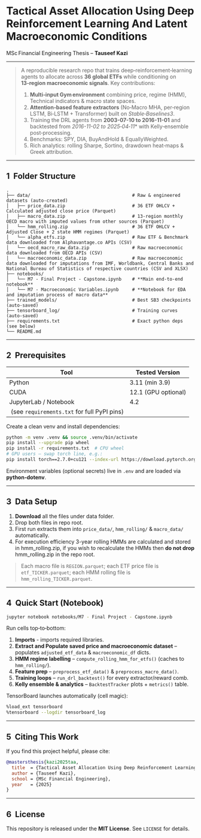 # **Tactical Asset Allocation Using Deep Reinforcement Learning And Latent Macroeconomic Conditions**

MSc Financial Engineering Thesis – **Tauseef Kazi**

---

> A reproducible research repo that trains deep‐reinforcement‑learning agents to allocate across **36 global ETFs** while conditioning on **13‑region macroeconomic signals**.
> Key contributions:
>
> 1. **Multi‑input Gym environment** combining price, regime (HMM), Technical indicators & macro state spaces.
> 2. **Attention‑based feature extractors** (No‑Macro MHA, per‑region LSTM, Bi‑LSTM + Transformer) built on *Stable‑Baselines3*.
> 3. Training the DRL agents from **2003-07-10 to 2016-11-01** and backtested from *2016-11-02 to 2025‑04‑11** with Kelly‐ensemble post‑processing.
> 4. Benchmarks: SPY, DIA, BuyAndHold & EquallyWeighted.
> 5. Rich analytics: rolling Sharpe, Sortino, drawdown heat‑maps & Greek attribution.

---

## 1  Folder Structure

```text
.
├── data/                                      # Raw & engineered datasets (auto‑created)
│   ├── price_data.zip                         # 36 ETF OHLCV + Calculated adjusted close price (Parquet)
│   ├── macro_data.zip                         # 13‑region monthly OECD macro with imputed values from other sources (Parquet)
│   └── hmm_rolling.zip                        # 36 ETF OHLCV + Adjusted Close + 2 state HMM regimes (Parquet)
│   └── alpha_etfs.zip                         # Raw ETF & Benchmark data downloaded from Alphavantage.co APIs (CSV)
│   └── oecd_macro_raw_data.zip                # Raw macroeconomic data downloaded from OECD APIs (CSV)
│   └── macroeconomic_data.zip                 # Raw macroeconomic data downloaded for imputations from IMF, Worldbank, Central Banks and National Bureau of Statistics of respective countries (CSV and XLSX)
├── notebooks/
│   └── M7 - Final Project - Capstone.ipynb    # **Main end‑to‑end notebook**
│   └── M7 - Macroeconomic Variables.ipynb     # **Notebook for EDA and imputation process of macro data**
├── trained_models/                            # Best SB3 checkpoints (auto‑saved)
├── tensorboard_log/                           # Training curves (auto‑saved)
├── requirements.txt                           # Exact python deps (see below)
└── README.md                                  
```

---

## 2  Prerequisites

| Tool                                         | Tested Version      |
| -------------------------------------------- | ------------------- |
| Python                                       | 3.11 (min 3.9)      |
| CUDA                                         | 12.1 (GPU optional) |
| JupyterLab / Notebook                        | 4.2                 |
|  (see `requirements.txt` for full PyPI pins) |                     |

Create a clean venv and install dependencies:

```bash
python -m venv .venv && source .venv/bin/activate
pip install --upgrade pip wheel
pip install -r requirements.txt  # CPU wheel
# GPU users – swap torch line, e.g.:
pip install torch==2.7.0+cu121 --index-url https://download.pytorch.org/whl/cu121
```

Environment variables (optional secrets) live in `.env` and are loaded via **python‑dotenv**.

---

## 3  Data Setup

1. **Download** all the files under data folder.
2. Drop both files in repo root.
3. First run extracts them into `price_data/`, `hmm_rolling/` & `macro_data/` automatically.
4. For execution efficiency 3-year rolling HMMs are calculated and stored in hmm_rolling.zip, if you wish to recalculate the HMMs then **do not drop** hmm_rolling.zip in the repo root.

> Each macro file is `REGION.parquet`; each ETF price file is `etf_TICKER.parquet`; each HMM rolling file is `hmm_rolling_TICKER.parquet`.

---

## 4  Quick Start (Notebook)

```bash
jupyter notebook notebooks/M7 - Final Project - Capstone.ipynb
```

Run cells top‑to‑bottom:

1. **Imports** - imports required libraries.
2. **Extract and Populate saved price and macroeconomic dataset** – populates `adjusted_etf_data` & `macroeconomic_df` dicts.
3. **HMM regime labelling** – `compute_rolling_hmm_for_etfs()` (caches to `hmm_rolling/`).
4. **Feature prep** – `preprocess_etf_data()` & `preprocess_macro_data()`.
5. **Training loops** – `run_drl_backtest()` for every extractor/reward comb.
6. **Kelly ensemble & analytics** – `BacktestTracker` plots + `metrics()` table.

TensorBoard launches automatically (cell magic):

```bash
%load_ext tensorboard
%tensorboard --logdir tensorboard_log
```

---

## 5  Citing This Work

If you find this project helpful, please cite:

```bibtex
@mastersthesis{kazi2025taa,
  title  = {Tactical Asset Allocation Using Deep Reinforcement Learning And Latent Macroeconomic Conditions},
  author = {Tauseef Kazi},
  school = {MSc Financial Engineering},
  year   = {2025}
}
```

---

## 6  License

This repository is released under the **MIT License**. See `LICENSE` for details.
